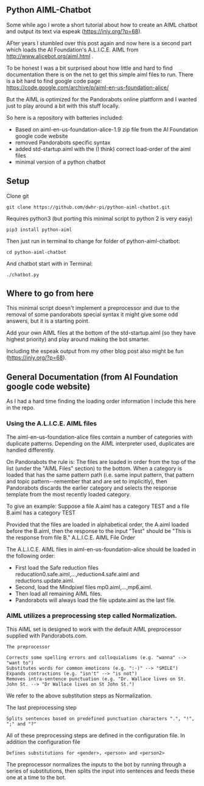 ## Python AIML-Chatbot  

Some while ago I wrote a short tutorial about how to create an AIML chatbot and output its text
via espeak (https://iniy.org/?p=68).

AFter years I stumbled over this post again and now here is a second part which loads the AI Foundation's A.L.I.C.E.
AIML from http://www.alicebot.org/aiml.html .

To be honest I was a bit surprised about how little and hard to find documentation there is on the
net to get this simple aiml files to run. There is a bit hard to find google code page:
https://code.google.com/archive/p/aiml-en-us-foundation-alice/

But the AIML is optimized for the Pandorabots online plattform and I wanted just to play around
a bit with this stuff locally.

So here is a repository with batteries included:

- Based on aiml-en-us-foundation-alice-1.9 zip file from the AI Foundation google code website
- removed Pandorabots specific syntax
- added std-startup.aiml with the (I think) correct load-order of the aiml files
- minimal version of a python chatbot

## Setup

Clone git

```
git clone https://github.com/dwhr-pi/python-aiml-chatbot.git
```

Requires python3 (but porting this minimal script to python 2 is very easy)

```
pip3 install python-aiml
```
Then just run in terminal to change for folder of python-aiml-chatbot: 

```
cd python-aiml-chatbot
```

And chatbot start with in Terminal: 
```
./chatbot.py
```
 
## Where to go from here

This minimal script doesn't implement a preprocessor and due to the removal of some pandorabots
special syntax it might give some odd answers, but it is a starting point.

Add your own AIML files at the bottom of the std-startup.aiml (so they have highest priority)
and play around making the bot smarter.

Including the espeak output from my other blog post also might be fun (https://iniy.org/?p=68).

## General Documentation (from AI Foundation google code website)

As I had a hard time finding the loading order information I include this here in the repo.


### Using the A.L.I.C.E. AIML files

The aiml-en-us-foundation-alice files contain a number of categories with duplicate patterns. Depending on the AIML interpreter used, duplicates are handled differently.

On Pandorabots the rule is: The files are loaded in order from the top of the list (under the "AIML Files" section) to the bottom. When a category is loaded that has the same pattern path (i.e. same input pattern, that pattern and topic pattern--remember that <that> and <topic> are set to implicitly), then Pandorabots discards the earlier category and selects the response template from the most recently loaded category.

To give an example: Suppose a file A.aiml has a category <category> <pattern>TEST</pattern> <template>This is the response from file A.</template> </category> and a file B.aiml has a category <category> <pattern>TEST</pattern> <template>This is the response from file B.</template> </category>

Provided that the files are loaded in alphabetical order, the A.aiml loaded before the B.aiml, then the response to the input "Test" should be "This is the response from file B."
A.L.I.C.E. AIML File Order

The A.L.I.C.E. AIML files in aiml-en-us-foundation-alice should be loaded in the following order:

- First load the Safe reduction files reducation0.safe.aiml,...,reduction4.safe.aiml and reductions.update.aiml.
- Second, load the Mindpixel files mp0.aiml,...,mp6.aiml.
- Then load all remaining AIML files.
- Pandorabots will always load the file update.aiml as the last file.

### AIML utilizes a preprocessing step called Normalization.

This AIML set is designed to work with the default AIML preprocessor supplied with Pandorabots.com.

    The preprocessor

    Corrects some spelling errors and colloquialisms (e.g. "wanna" --> "want to")
    Substitutes words for common emoticons (e.g. ":-)" --> "SMILE")
    Expands contractions (e.g. "isn't" --> "is not")
    Removes intra-sentence punctuation (e.g. "Dr. Wallace lives on St. John St. --> "Dr Wallace lives on St John St.")

We refer to the above substitution steps as Normalization.

The last preprocessing step

    Splits sentences based on predefined punctuation characters ".", "!", ";" and "?"

All of these preprocessing steps are defined in the configuration file. In addition the configuration file

    Defines substitutions for <gender>, <person> and <person2>

The preprocessor normalizes the inputs to the bot by running through a series of substitutions, then splits the input into sentences and feeds these one at a time to the bot.
